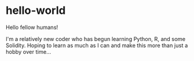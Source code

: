 # hello-world

Hello fellow humans!

I'm a relatively new coder who has begun learning Python, R, and some Solidity. Hoping to learn as much as I can and make this more than just a hobby over time...
